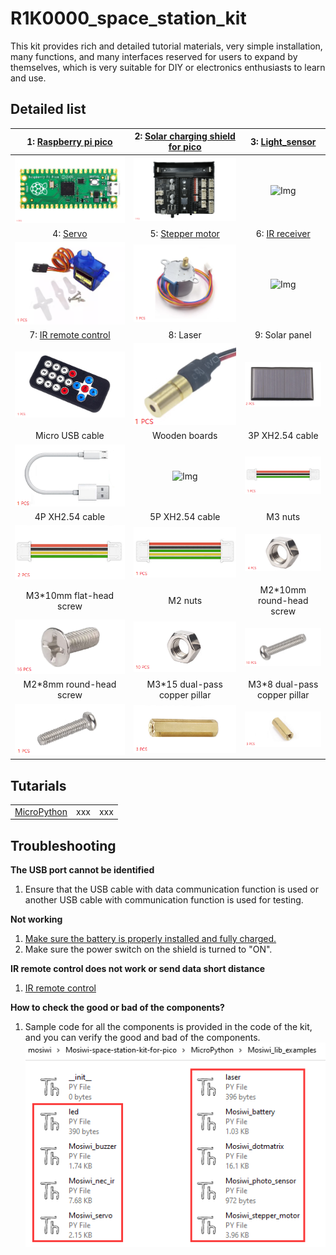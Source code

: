 # R1K0000_space_station_kit
This kit provides rich and detailed tutorial materials, very simple installation, many functions, and many interfaces reserved for users to expand by themselves, which is very suitable for DIY or electronics enthusiasts to learn and use.     

## Detailed list
| 1: [Raspberry pi pico](../../raspberry/R1D0001_raspberry_pico/R1D0001_raspberry_pico.md) | 2: [Solar charging shield for pico](../../raspberry/R1E0000_solar_charging_shield_for_pico/R1E0000_solar_charging_shield_for_pico.md)  | 3: [Light_sensor](../../common_product/C1S0000_Light_sensor/C1S0000_Light_sensor.md) |
| :--: | :--: | :--: |
| ![Img](../../_static/raspberry/R1K0000_space_station_kit/20img.png) | ![Img](../../_static/raspberry/R1K0000_space_station_kit/21img.png) | ![Img](../../_static/common_product/C1K0000_4in1_basic_learning_kit/0img.png) |  
| 4: [Servo](../../outsourcing/sg90_servo/sg90_servo.md) | 5: [Stepper motor](../../outsourcing/28byj-48/28byj-48.md) | 6: [IR receiver](../../common_product/C1K0000_4in1_basic_learning_kit/Arduino_tutorial/Intermediate_tutorial.md#chapter13-ir-receiver) |
| ![Img](../../_static/raspberry/R1K0000_space_station_kit/19img.png) | ![Img](../../_static/raspberry/R1K0000_space_station_kit/18img.png) | ![Img](../../_static/common_product/C1K0000_4in1_basic_learning_kit/0img.png) |
| 7: [IR remote control](../../outsourcing/nec_ir_remote_control/nec_ir_remote_control.md) | 8: Laser | 9: Solar panel |
| ![Img](../../_static/raspberry/R1K0000_space_station_kit/15img.png) | ![Img](../../_static/raspberry/R1K0000_space_station_kit/5img.png) | ![Img](../../_static/raspberry/R1K0000_space_station_kit/3img.png) |  
| Micro USB cable | Wooden boards | 3P XH2.54 cable | 
| ![Img](../../_static/raspberry/R1K0000_space_station_kit/6img.png) | ![Img](../../_static/raspberry/R1K0000_space_station_kit/0img.png) | ![Img](../../_static/raspberry/R1K0000_space_station_kit/7img.png) |
| 4P XH2.54 cable | 5P XH2.54 cable | M3 nuts | 
| ![Img](../../_static/raspberry/R1K0000_space_station_kit/8img.png) | ![Img](../../_static/raspberry/R1K0000_space_station_kit/9img.png) | ![Img](../../_static/raspberry/R1K0000_space_station_kit/10img.png) |
| M3\*10mm flat-head screw | M2 nuts | M2\*10mm round-head screw | 
| ![Img](../../_static/raspberry/R1K0000_space_station_kit/11img.png) | ![Img](../../_static/raspberry/R1K0000_space_station_kit/13img.png) | ![Img](../../_static/raspberry/R1K0000_space_station_kit/12img.png) |
| M2\*8mm round-head screw | M3\*15 dual-pass copper pillar | M3\*8 dual-pass copper pillar |
| ![Img](../../_static/raspberry/R1K0000_space_station_kit/14img.png) | ![Img](../../_static/raspberry/R1K0000_space_station_kit/16img.png) | ![Img](../../_static/raspberry/R1K0000_space_station_kit/17img.png) |

## Tutarials    
|  |  |  |
| :--: | :--: | :--: |
| [MicroPython](./microPython_tutorial/microPython_tutorial.md) | xxx | xxx |

## Troubleshooting
**The USB port cannot be identified**    
1. Ensure that the USB cable with data communication function is used or another USB cable with communication function is used for testing.    

**Not working**   
1. [Make sure the battery is properly installed and fully charged.](../R1E0000_solar_charging_shield_for_pico/R1E0000_solar_charging_shield_for_pico.md)   
2. Make sure the power switch on the shield is turned to "ON".       

**IR remote control does not work or send data short distance**    
1. [IR remote control](../../outsourcing/nec_ir_remote_control/nec_ir_remote_control.md#3.-notes)

**How to check the good or bad of the components?**   
1. Sample code for all the components is provided in the code of the kit, and you can verify the good and bad of the components.     
![Img](../../_static/raspberry/R1K0000_space_station_kit/1img.png)

